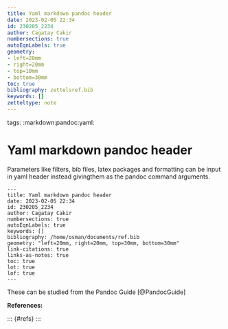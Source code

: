 ```yaml
---
title: Yaml markdown pandoc header
date: 2023-02-05 22:34
id: 230205_2234
author: Cagatay Cakir
numbersections: true
autoEqnLabels: true
geometry: 
- left=20mm 
- right=20mm
- top=10mm
- bottom=30mm
toc: true
bibliography: zettelsref.bib
keywords: []
zetteltype: note
---
```


tags: :markdown:pandoc:yaml:

# Yaml markdown pandoc header 

Parameters like filters, bib files, latex packages and formatting can be input in yaml header instead givingthem as the pandoc command arguments.

```
---
title: Yaml markdown pandoc header
date: 2023-02-05 22:34
id: 230205_2234
author: Cagatay Cakir
numbersections: true
autoEqnLabels: true
keywords: []
bibliography: /home/osman/documents/ref.bib
geometry: "left=20mm, right=20mm, top=30mm, bottom=30mm"
link-citations: true
links-as-notes: true
toc: true
lot: true
lof: true
---
```
These can be studied from the Pandoc Guide [@PandocGuide]

**References:**

::: {#refs}
:::


